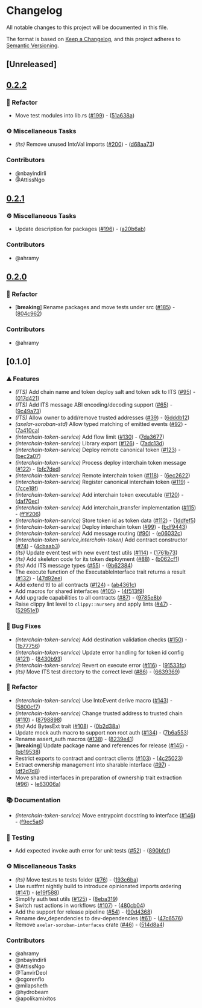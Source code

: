 # Changelog

All notable changes to this project will be documented in this file.

The format is based on [Keep a Changelog](https://keepachangelog.com/en/1.0.0/),
and this project adheres to [Semantic Versioning](https://semver.org/spec/v2.0.0.html).

## [Unreleased]

## [0.2.2](https://github.com/axelarnetwork/axelar-cgp-stellar/compare/stellar-interchain-token-service-v0.2.1...stellar-interchain-token-service-v0.2.2)

### 🚜 Refactor

- Move test modules into lib.rs ([#199](https://github.com/axelarnetwork/axelar-cgp-stellar/pull/199)) - ([51a638a](https://github.com/axelarnetwork/axelar-cgp-stellar/commit/51a638a52bdaebc4928aab9e191b28a90e73f338))

### ⚙️ Miscellaneous Tasks

- *(its)* Remove unused IntoVal imports ([#200](https://github.com/axelarnetwork/axelar-cgp-stellar/pull/200)) - ([d68aa73](https://github.com/axelarnetwork/axelar-cgp-stellar/commit/d68aa730fb3f44e559387001a6ebe528fe087666))

### Contributors

* @nbayindirli
* @AttissNgo

## [0.2.1](https://github.com/axelarnetwork/axelar-cgp-stellar/compare/stellar-interchain-token-service-v0.2.0...stellar-interchain-token-service-v0.2.1)

### ⚙️ Miscellaneous Tasks

- Update description for packages ([#196](https://github.com/axelarnetwork/axelar-cgp-stellar/pull/196)) - ([a20b6ab](https://github.com/axelarnetwork/axelar-cgp-stellar/commit/a20b6ab2633b3ca407c440b9ce35ff0071384638))

### Contributors

* @ahramy

## [0.2.0](https://github.com/axelarnetwork/axelar-cgp-stellar/compare/stellar-interchain-token-service-v0.1.0...stellar-interchain-token-service-v0.2.0)

### 🚜 Refactor

- [**breaking**] Rename packages and move tests under src ([#185](https://github.com/axelarnetwork/axelar-cgp-stellar/pull/185)) - ([804c962](https://github.com/axelarnetwork/axelar-cgp-stellar/commit/804c962a667a7889c447decf8155c4f56c7b1bdb))

### Contributors

* @ahramy

## [0.1.0]

### ⛰️ Features

- *(ITS)* Add chain name and token deploy salt and token sdk to ITS ([#95](https://github.com/axelarnetwork/axelar-cgp-stellar/pull/95)) - ([017d421](https://github.com/axelarnetwork/axelar-cgp-stellar/commit/017d421eb8c131a84de1b49fca89a45b094e2da9))
- *(ITS)* Add ITS message ABI encoding/decoding support ([#65](https://github.com/axelarnetwork/axelar-cgp-stellar/pull/65)) - ([9c49a73](https://github.com/axelarnetwork/axelar-cgp-stellar/commit/9c49a73346d161b8bd52060ef764db04464ceb80))
- *(ITS)* Allow owner to add/remove trusted addresses ([#39](https://github.com/axelarnetwork/axelar-cgp-stellar/pull/39)) - ([6dddb12](https://github.com/axelarnetwork/axelar-cgp-stellar/commit/6dddb124a73c40de17b0e88aa570edeb6db4efc5))
- *(axelar-soroban-std)* Allow typed matching of emitted events ([#92](https://github.com/axelarnetwork/axelar-cgp-stellar/pull/92)) - ([7a410ca](https://github.com/axelarnetwork/axelar-cgp-stellar/commit/7a410cab94a280777361e75c73675431b2c1be2f))
- *(interchain-token-service)* Add flow limit ([#130](https://github.com/axelarnetwork/axelar-cgp-stellar/pull/130)) - ([7da3677](https://github.com/axelarnetwork/axelar-cgp-stellar/commit/7da36774cfa4f44d7bd66de9ac04f8ed0d4c6160))
- *(interchain-token-service)* Library export ([#126](https://github.com/axelarnetwork/axelar-cgp-stellar/pull/126)) - ([7adc13d](https://github.com/axelarnetwork/axelar-cgp-stellar/commit/7adc13d91bd322c9d62cebcca11aa63c7d9c5cbf))
- *(interchain-token-service)* Deploy remote canonical token ([#123](https://github.com/axelarnetwork/axelar-cgp-stellar/pull/123)) - ([bec2a07](https://github.com/axelarnetwork/axelar-cgp-stellar/commit/bec2a0723a4e42a6c1db0c435cc65f5a07898326))
- *(interchain-token-service)* Process deploy interchain token message ([#122](https://github.com/axelarnetwork/axelar-cgp-stellar/pull/122)) - ([bfc7ded](https://github.com/axelarnetwork/axelar-cgp-stellar/commit/bfc7ded743699b4e6d50d721876cd5c2f7db293b))
- *(interchain-token-service)* Remote interchain token ([#118](https://github.com/axelarnetwork/axelar-cgp-stellar/pull/118)) - ([6ec2622](https://github.com/axelarnetwork/axelar-cgp-stellar/commit/6ec26221bd6a7583b65bde93a2f69a7abb4dacb9))
- *(interchain-token-service)* Register canonical interchain token ([#119](https://github.com/axelarnetwork/axelar-cgp-stellar/pull/119)) - ([7cce18f](https://github.com/axelarnetwork/axelar-cgp-stellar/commit/7cce18fbf483648456c11c799c334430d6475c46))
- *(interchain-token-service)* Add interchain token executable ([#120](https://github.com/axelarnetwork/axelar-cgp-stellar/pull/120)) - ([daf70ec](https://github.com/axelarnetwork/axelar-cgp-stellar/commit/daf70ec484eb6c50fcf30ac0e0ca874fdea729ff))
- *(interchain-token-service)* Add interchain_transfer implementation ([#115](https://github.com/axelarnetwork/axelar-cgp-stellar/pull/115)) - ([ff1f206](https://github.com/axelarnetwork/axelar-cgp-stellar/commit/ff1f2068702f09babb3d0b3afe4a5ebee7f7bbdf))
- *(interchain-token-service)* Store token id as token data ([#112](https://github.com/axelarnetwork/axelar-cgp-stellar/pull/112)) - ([1ddfef5](https://github.com/axelarnetwork/axelar-cgp-stellar/commit/1ddfef51c8b9fc7689e90b233b2f3d9754d8d942))
- *(interchain-token-service)* Deploy interchain token ([#99](https://github.com/axelarnetwork/axelar-cgp-stellar/pull/99)) - ([bdf9443](https://github.com/axelarnetwork/axelar-cgp-stellar/commit/bdf9443d55f142a333a5d39a059c9f7479327ce4))
- *(interchain-token-service)* Add message routing ([#90](https://github.com/axelarnetwork/axelar-cgp-stellar/pull/90)) - ([e06032c](https://github.com/axelarnetwork/axelar-cgp-stellar/commit/e06032cb8b90e2e8c78cd0a93a4dad4da588df75))
- *(interchain-token-service,interchain-token)* Add contract constructor ([#74](https://github.com/axelarnetwork/axelar-cgp-stellar/pull/74)) - ([4cbaab3](https://github.com/axelarnetwork/axelar-cgp-stellar/commit/4cbaab3f1fed2878a1ad5259c40d361b85a4747f))
- *(its)* Update event test with new event test utils ([#114](https://github.com/axelarnetwork/axelar-cgp-stellar/pull/114)) - ([1761b73](https://github.com/axelarnetwork/axelar-cgp-stellar/commit/1761b733706f3e522d7cf060b04b697da878bee7))
- *(its)* Add skeleton code for its token deployment ([#88](https://github.com/axelarnetwork/axelar-cgp-stellar/pull/88)) - ([b062cf1](https://github.com/axelarnetwork/axelar-cgp-stellar/commit/b062cf1eb9f26ef2ceeebeded732fd40e58f48f4))
- *(its)* Add ITS message types ([#55](https://github.com/axelarnetwork/axelar-cgp-stellar/pull/55)) - ([9b62384](https://github.com/axelarnetwork/axelar-cgp-stellar/commit/9b6238401ccdd087c8a8d9a6516fc2537dcac8ba))
- The execute function of the ExecutableInterface trait returns a result ([#132](https://github.com/axelarnetwork/axelar-cgp-stellar/pull/132)) - ([47d92ee](https://github.com/axelarnetwork/axelar-cgp-stellar/commit/47d92eec27cf9dc5d7a850a1e4a70f810a75da06))
- Add extend ttl to all contracts ([#124](https://github.com/axelarnetwork/axelar-cgp-stellar/pull/124)) - ([ab4361c](https://github.com/axelarnetwork/axelar-cgp-stellar/commit/ab4361c58daffebd099ab386910b55a4d56d152f))
- Add macros for shared interfaces ([#105](https://github.com/axelarnetwork/axelar-cgp-stellar/pull/105)) - ([4f513f9](https://github.com/axelarnetwork/axelar-cgp-stellar/commit/4f513f933d290cc9cc5944e5e39bcda13a136906))
- Add upgrade capabilities to all contracts ([#87](https://github.com/axelarnetwork/axelar-cgp-stellar/pull/87)) - ([9785e8b](https://github.com/axelarnetwork/axelar-cgp-stellar/commit/9785e8bebea93e987af664cedea3234241675d96))
- Raise clippy lint level to `clippy::nursery` and apply lints ([#47](https://github.com/axelarnetwork/axelar-cgp-stellar/pull/47)) - ([52951e1](https://github.com/axelarnetwork/axelar-cgp-stellar/commit/52951e11f500b83f6cb31a3cadb845c4841af6a4))

### 🐛 Bug Fixes

- *(interchain-token-service)* Add destination validation checks ([#150](https://github.com/axelarnetwork/axelar-cgp-stellar/pull/150)) - ([1b77756](https://github.com/axelarnetwork/axelar-cgp-stellar/commit/1b77756e62f35f7ac016dab7fbba9e2a06375e87))
- *(interchain-token-service)* Update error handling for token id config ([#121](https://github.com/axelarnetwork/axelar-cgp-stellar/pull/121)) - ([8430b93](https://github.com/axelarnetwork/axelar-cgp-stellar/commit/8430b939fe3a330161ee7318218a85ee6721254d))
- *(interchain-token-service)* Revert on execute error ([#116](https://github.com/axelarnetwork/axelar-cgp-stellar/pull/116)) - ([91533fc](https://github.com/axelarnetwork/axelar-cgp-stellar/commit/91533fc4ff61aa3d7a3fc005cc52d8efbaf1f2ad))
- *(its)* Move ITS test directory to the correct level ([#86](https://github.com/axelarnetwork/axelar-cgp-stellar/pull/86)) - ([6639369](https://github.com/axelarnetwork/axelar-cgp-stellar/commit/6639369c916e2b839faa2227fc783e49704cb926))

### 🚜 Refactor

- *(interchain-token-service)* Use IntoEvent derive macro ([#143](https://github.com/axelarnetwork/axelar-cgp-stellar/pull/143)) - ([5800cf7](https://github.com/axelarnetwork/axelar-cgp-stellar/commit/5800cf7bed4a7efefc7bebd037635968eff3ee99))
- *(interchain-token-service)* Change trusted address to trusted chain ([#110](https://github.com/axelarnetwork/axelar-cgp-stellar/pull/110)) - ([8798898](https://github.com/axelarnetwork/axelar-cgp-stellar/commit/8798898467d5c4e2d3e0de071386b3ca6944a53a))
- *(its)* Add BytesExt trait ([#108](https://github.com/axelarnetwork/axelar-cgp-stellar/pull/108)) - ([0b2d38a](https://github.com/axelarnetwork/axelar-cgp-stellar/commit/0b2d38ab5cc8895e6038113db2e1f391e555b4fd))
- Update mock auth macro to support non root auth  ([#134](https://github.com/axelarnetwork/axelar-cgp-stellar/pull/134)) - ([7b6a553](https://github.com/axelarnetwork/axelar-cgp-stellar/commit/7b6a55385fc0bdcbd7d6bf065ddaa0f81dceb51f))
- Rename assert_auth macros ([#138](https://github.com/axelarnetwork/axelar-cgp-stellar/pull/138)) - ([8239e41](https://github.com/axelarnetwork/axelar-cgp-stellar/commit/8239e4126cdccb4156f737dd6e20fad5c2bfc239))
- [**breaking**] Update package name and references for release ([#145](https://github.com/axelarnetwork/axelar-cgp-stellar/pull/145)) - ([bb19538](https://github.com/axelarnetwork/axelar-cgp-stellar/commit/bb195386eeda9c75d4da33eb0cf29fd9cb9b621c))
- Restrict exports to contract and contract clients ([#103](https://github.com/axelarnetwork/axelar-cgp-stellar/pull/103)) - ([4c25023](https://github.com/axelarnetwork/axelar-cgp-stellar/commit/4c250237afce95fcd687f74e350b6b272a3d295d))
- Extract ownership management into sharable interface ([#97](https://github.com/axelarnetwork/axelar-cgp-stellar/pull/97)) - ([df2d7d8](https://github.com/axelarnetwork/axelar-cgp-stellar/commit/df2d7d8106e26c143757d26dfc321ffd5778d23b))
- Move shared interfaces in preparation of ownership trait extraction ([#96](https://github.com/axelarnetwork/axelar-cgp-stellar/pull/96)) - ([e63006a](https://github.com/axelarnetwork/axelar-cgp-stellar/commit/e63006a4f17abccbd1922389f1c03cc1735220b3))

### 📚 Documentation

- *(interchain-token-service)* Move entrypoint docstring to interface ([#146](https://github.com/axelarnetwork/axelar-cgp-stellar/pull/146)) - ([f9ec5a6](https://github.com/axelarnetwork/axelar-cgp-stellar/commit/f9ec5a66e8eb351ddea77fa23a48f57c7888adcf))

### 🧪 Testing

- Add expected invoke auth error for unit tests ([#52](https://github.com/axelarnetwork/axelar-cgp-stellar/pull/52)) - ([890bfcf](https://github.com/axelarnetwork/axelar-cgp-stellar/commit/890bfcfc92badf0ffed2c90aa581efdac4ce81dc))

### ⚙️ Miscellaneous Tasks

- *(its)* Move test.rs to tests folder ([#76](https://github.com/axelarnetwork/axelar-cgp-stellar/pull/76)) - ([193c6ba](https://github.com/axelarnetwork/axelar-cgp-stellar/commit/193c6bab049b90d80f80bc17de4d75ddd2d517bb))
- Use rustfmt nightly build to introduce opinionated imports ordering ([#141](https://github.com/axelarnetwork/axelar-cgp-stellar/pull/141)) - ([e19f588](https://github.com/axelarnetwork/axelar-cgp-stellar/commit/e19f5887dcb7f648d1aacb0fedbd6dfa9bf45eb2))
- Simplify auth test utils ([#125](https://github.com/axelarnetwork/axelar-cgp-stellar/pull/125)) - ([8eba319](https://github.com/axelarnetwork/axelar-cgp-stellar/commit/8eba3199c09180f7db446ddcc25580ad935fbfcc))
- Switch rust actions in workflows ([#107](https://github.com/axelarnetwork/axelar-cgp-stellar/pull/107)) - ([480cb04](https://github.com/axelarnetwork/axelar-cgp-stellar/commit/480cb04f311786545669a6f39a8a3a55950245e7))
- Add the support for release pipeline ([#54](https://github.com/axelarnetwork/axelar-cgp-stellar/pull/54)) - ([90d4368](https://github.com/axelarnetwork/axelar-cgp-stellar/commit/90d436811258b54ee8efbac074da515e977eb47e))
- Rename dev_dependencies to dev-dependencies ([#61](https://github.com/axelarnetwork/axelar-cgp-stellar/pull/61)) - ([47c6576](https://github.com/axelarnetwork/axelar-cgp-stellar/commit/47c657656cf83105c46b64b98d85c0653212d528))
- Remove `axelar-soroban-interfaces` crate ([#46](https://github.com/axelarnetwork/axelar-cgp-stellar/pull/46)) - ([514d8a4](https://github.com/axelarnetwork/axelar-cgp-stellar/commit/514d8a441ab30587dd953004894596147298fec7))

### Contributors

* @ahramy
* @nbayindirli
* @AttissNgo
* @TanvirDeol
* @cgorenflo
* @milapsheth
* @hydrobeam
* @apolikamixitos
